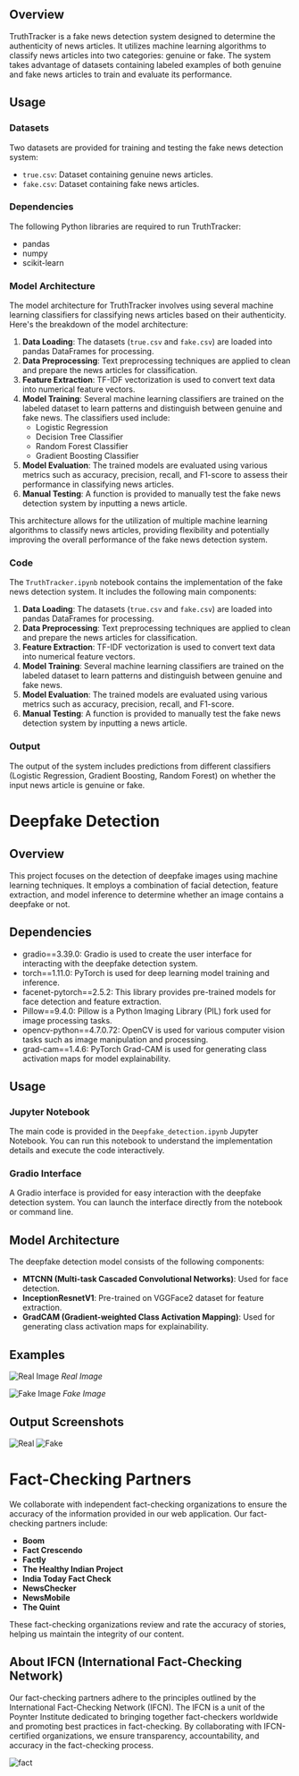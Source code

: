 

## Overview

TruthTracker is a fake news detection system designed to determine the authenticity of news articles. It utilizes machine learning algorithms to classify news articles into two categories: genuine or fake. The system takes advantage of datasets containing labeled examples of both genuine and fake news articles to train and evaluate its performance.

## Usage

### Datasets

Two datasets are provided for training and testing the fake news detection system:

- `true.csv`: Dataset containing genuine news articles.
- `fake.csv`: Dataset containing fake news articles.

### Dependencies

The following Python libraries are required to run TruthTracker:

- pandas
- numpy
- scikit-learn

### Model Architecture

The model architecture for TruthTracker involves using several machine learning classifiers for classifying news articles based on their authenticity. Here's the breakdown of the model architecture:

1. **Data Loading**: The datasets (`true.csv` and `fake.csv`) are loaded into pandas DataFrames for processing.
2. **Data Preprocessing**: Text preprocessing techniques are applied to clean and prepare the news articles for classification.
3. **Feature Extraction**: TF-IDF vectorization is used to convert text data into numerical feature vectors.
4. **Model Training**: Several machine learning classifiers are trained on the labeled dataset to learn patterns and distinguish between genuine and fake news. The classifiers used include:
   - Logistic Regression
   - Decision Tree Classifier
   - Random Forest Classifier
   - Gradient Boosting Classifier
5. **Model Evaluation**: The trained models are evaluated using various metrics such as accuracy, precision, recall, and F1-score to assess their performance in classifying news articles.
6. **Manual Testing**: A function is provided to manually test the fake news detection system by inputting a news article.

This architecture allows for the utilization of multiple machine learning algorithms to classify news articles, providing flexibility and potentially improving the overall performance of the fake news detection system.

### Code

The `TruthTracker.ipynb` notebook contains the implementation of the fake news detection system. It includes the following main components:

1. **Data Loading**: The datasets (`true.csv` and `fake.csv`) are loaded into pandas DataFrames for processing.
2. **Data Preprocessing**: Text preprocessing techniques are applied to clean and prepare the news articles for classification.
3. **Feature Extraction**: TF-IDF vectorization is used to convert text data into numerical feature vectors.
4. **Model Training**: Several machine learning classifiers are trained on the labeled dataset to learn patterns and distinguish between genuine and fake news.
5. **Model Evaluation**: The trained models are evaluated using various metrics such as accuracy, precision, recall, and F1-score.
6. **Manual Testing**: A function is provided to manually test the fake news detection system by inputting a news article.

### Output

The output of the system includes predictions from different classifiers (Logistic Regression, Gradient Boosting, Random Forest) on whether the input news article is genuine or fake.

# Deepfake Detection

## Overview

This project focuses on the detection of deepfake images using machine learning techniques. It employs a combination of facial detection, feature extraction, and model inference to determine whether an image contains a deepfake or not.

## Dependencies

- gradio==3.39.0: Gradio is used to create the user interface for interacting with the deepfake detection system.
- torch==1.11.0: PyTorch is used for deep learning model training and inference.
- facenet-pytorch==2.5.2: This library provides pre-trained models for face detection and feature extraction.
- Pillow==9.4.0: Pillow is a Python Imaging Library (PIL) fork used for image processing tasks.
- opencv-python==4.7.0.72: OpenCV is used for various computer vision tasks such as image manipulation and processing.
- grad-cam==1.4.6: PyTorch Grad-CAM is used for generating class activation maps for model explainability.

## Usage

### Jupyter Notebook

The main code is provided in the `Deepfake_detection.ipynb` Jupyter Notebook. You can run this notebook to understand the implementation details and execute the code interactively.

### Gradio Interface

A Gradio interface is provided for easy interaction with the deepfake detection system. You can launch the interface directly from the notebook or command line.

## Model Architecture

The deepfake detection model consists of the following components:

- **MTCNN (Multi-task Cascaded Convolutional Networks)**: Used for face detection.
- **InceptionResnetV1**: Pre-trained on VGGFace2 dataset for feature extraction.
- **GradCAM (Gradient-weighted Class Activation Mapping)**: Used for generating class activation maps for explainability.

## Examples

![Real Image](real_frame_1.png)
*Real Image*

![Fake Image](fake_frame_7.png)
*Fake Image*

## Output Screenshots
![Real](real.png)
![Fake](fake.png)

# Fact-Checking Partners

We collaborate with independent fact-checking organizations to ensure the accuracy of the information provided in our web application. Our fact-checking partners include:

- **Boom**
- **Fact Crescendo**
- **Factly**
- **The Healthy Indian Project**
- **India Today Fact Check**
- **NewsChecker**
- **NewsMobile**
- **The Quint**
  
These fact-checking organizations review and rate the accuracy of stories, helping us maintain the integrity of our content.

## About IFCN (International Fact-Checking Network)

Our fact-checking partners adhere to the principles outlined by the International Fact-Checking Network (IFCN). The IFCN is a unit of the Poynter Institute dedicated to bringing together fact-checkers worldwide and promoting best practices in fact-checking. By collaborating with IFCN-certified organizations, we ensure transparency, accountability, and accuracy in the fact-checking process.

![fact](factt.png)

